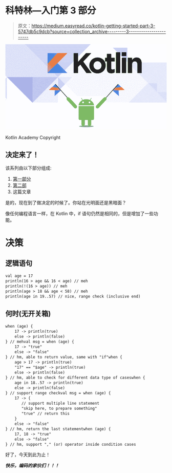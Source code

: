 # 科特林—入门第 3 部分

> 原文：<https://medium.easyread.co/kotlin-getting-started-part-3-5747db5c9dcb?source=collection_archive---------3----------------------->

![](img/7ee6f6d744cc61f21ddd94e2a6be77f2.png)

Kotlin Academy Copyright

## 决定来了！

该系列由以下部分组成:

1.  [第一部分](https://medium.com/@mochadwi/kotlin-getting-started-4e1520c7536f)
2.  [第二部](https://medium.com/@mochadwi/kotlin-getting-started-part-2-285099c77b32?source=friends_link&sk=f2b3f607a0667375e8f6c454dc3495fd)
3.  这篇文章

是的，现在到了做决定的时候了。你站在光明面还是黑暗面？

像任何编程语言一样，在 Kotlin 中，if 语句仍然是相同的，但是增加了一些功能。

# 决策

## 逻辑语句

```
val age = 17
println(16 > age && 16 < age) // meh
println(!(16 > age)) // meh
println(age > 18 && age < 58) // meh
println(age in 19..57) // nice, range check (inclusive end)
```

## 何时(无开关箱)

```
when (age) {
    17 -> println(true)
    else -> println(false)
} // mehval msg = when (age) {
    17 -> "true"
    else -> "false"
} // hm, able to return value, same with "if"when {
    age > 17 -> println(true)
    "17" == "$age" -> println(true)
    else -> println(false)
} // hm, able to check for different data type of caseswhen {
    age in 18..57 -> println(true)
    else -> println(false)
} // support range checkval msg = when (age) {
    17 -> {
       // support multiple line statement
       "skip here, to prepare something"
       "true" // return this
    }
    else -> "false"
} // hm, return the last statementwhen (age) {
    17, 18 -> "true"
    else -> "false"
} // hm, support "," (or) operator inside condition cases
```

好了，今天到此为止！

***快乐，编码的家伙们！！！***